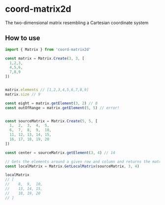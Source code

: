 # coord-matrix2d

The two-dimensional matrix resembling a Cartesian coordinate system

## How to use

```typescript
import { Matrix } from 'coord-matrix2d'

const matrix = Matrix.Create(3, 3, [
  1,2,3,
  4,5,6,
  7,8,9
])


matrix.elements // [1,2,3,4,5,6,7,8,9]
matrix.size // 9

const eight = matrix.getElement(3, 2) // 8
const outOfRange = matrix.getElement(5, 5) // error!


const sourceMatrix = Matrix.Create(5, 5, [
  1,  2,  3,  4,  5,
  6,  7,  8,  9,  10,
  11, 12, 13, 14, 15,
  16, 17, 18, 19, 20
])

const center = sourceMatrix.getElement(3, 4) // 14

// Gets the elements around a given row and column and returns the matrix.
const localMatrix = Matrix.GetLocalMatrix(sourceMatrix, 3, 4)

localMatrix
// [
//    8,  9,  10,
//    13, 14, 15,
//    18, 19, 20
// ]
```
